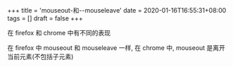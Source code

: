 +++
title = 'mouseout-和--mouseleave'
date = 2020-01-16T16:55:31+08:00
tags = []
draft = false
+++

在 firefox 和 chrome 中有不同的表现

在 firefox 中 mouseout 和 mouseleave 一样, 
在 chrome 中, mouseout 是离开当前元素(不包括子元素)
